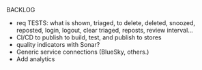BACKLOG

- req TESTS: what is shown, triaged, to delete, deleted, snoozed, reposted, login, logout, clear triaged, reposts, review interval...
- CI/CD to publish to build, test, and publish to stores
- quality indicators with Sonar?
- Generic service connections (BlueSky, others.)
- Add analytics
